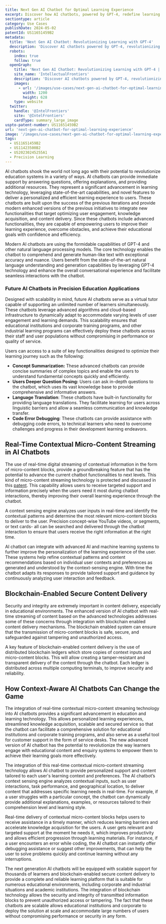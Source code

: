 ```yaml
---
title: Next Gen AI Chatbot for Optimal Learning Experience
excerpt: Discover how AI chatbots, powered by GPT-4, redefine learning by providing personalized support, code debugging, language translation, and real-time micro-content streaming. Scalable and secure, chatbots empower users to achieve educational goals efficiently.
sectiontype: article
category: Use Cases
publishDate: 2024-05-02
patentId: US11651459B2
metadata:
  title: 'Next Gen AI Chatbot: Revolutionizing Learning with GPT-4'
  description: 'Discover AI chatbots powered by GPT-4, revolutionizing learning with personalized support & real-time micro-content streaming.'
  robots:
    index: true
    follow: true
  openGraph:
    title: 'Next Gen AI Chatbot: Revolutionizing Learning with GPT-4 | IntellectualFrontiers'
    site_name: 'IntellectualFrontiers'
    description: 'Discover AI chatbots powered by GPT-4, revolutionizing learning with personalized support & real-time micro-content streaming.'
    images:
      - url: '/images/use-cases/next-gen-ai-chatbot-for-optimal-learning-experience.webp'
        width: 1200
        height: 628
    type: website
  twitter:
    handle: '@IntelFrontiers'
    site: '@IntelFrontiers'
    cardType: summary_large_image
uspto-patent-number: US11651459B2
url: 'next-gen-ai-chatbot-for-optimal-learning-experience'
image: '/images/use-cases/next-gen-ai-chatbot-for-optimal-learning-experience.webp'
tags:
  - US11651459B2
  - US11423500B2
  - US20230245255A1
  - Precision Learning
---
```


AI chatbots shook the world not long ago with their potential to revolutionize education systems in a variety of ways. AI chatbots can provide immediate support by answering questions, offering explanations, and providing additional resources. They represent a significant advancement in learning technology, leveraging state-of-the-art capabilities, and novel features to deliver a personalized and efficient learning experience to users. These chatbots are built upon the success of the previous iterations and provide modern enhanced versions of the previous initiatives to integrate new functionalities that target optimizing user engagement, knowledge acquisition, and content delivery. Since these chatbots include advanced functionalities, they are capable of empowering users to improve their learning experience, overcome obstacles, and achieve their educational goals with confidence and efficiency.

Modern AI chatbots are using the formidable capabilities of GPT-4 and other natural language processing models. The core technology enables the chatbot to comprehend and generate human-like text with exceptional accuracy and nuance. Users benefit from the state-of-the-art natural language understanding and generation capabilities by leveraging GPT-4 technology and enhance the overall conversational experience and facilitate seamless interactions with the chatbot.

### Future AI Chatbots in Precision Education Applications

Designed with scalability in mind, future AI chatbots serve as a virtual tutor capable of supporting an unlimited number of learners simultaneously. These chatbots leverage advanced algorithms and cloud-based infrastructure to dynamically adapt to accommodate varying levels of user engagement and learning demands. This scalability ensures that educational institutions and corporate training programs, and other industrial learning programs can effectively deploy these chatbots across their staff and user populations without compromising in performance or quality of service.

Users can access to a suite of key functionalities designed to optimize their learning journey such as the following:

- **Concept Summarization:** These advanced chatbots can provide concise summaries of complex topics and enable the users to understand fundamental concepts quickly and efficiently.
- **Users Deeper Question Posing:** Users can ask in-depth questions to the chatbot, which uses its vast knowledge base to provide comprehensive and informative answers.
- **Language Translation**: These chatbots have built-in functionality for providing language translations. They facilitate learning for users across linguistic barriers and allow a seamless communication and knowledge transfer.
- **Code Error Debugging**: These chatbots can provide assistance with debugging code errors, to technical learners who need to overcome challenges and progress in their development learning endeavors.

## Real-Time Contextual Micro-Content Streaming in AI Chatbots

The use of real-time digital streaming of contextual information in the form of micro-content blocks, provide a groundbreaking feature that has the potential to advance the current chatbot functionalities to next levels. This kind of micro-content streaming technology is protected and discussed in this [patent](https://www.intellectualfrontiers.com/patents/computer-controlled-precision-education-and-training-us11651459b2). This capability allows users to receive targeted support and information precisely when the users need it most during chatbot interactions, thereby improving their overall learning experience through the chatbot.

A context sensing engine analyzes user inputs in real-time and identify the contextual patterns and determine the most relevant micro-content blocks to deliver to the user. Precision concept-wise YouTube videos, or segments, or text cards- all can be searched and delivered through the chatbot interaction to ensure that users receive the right information at the right time.

AI chatbot can integrate with advanced AI and machine learning systems to further improve the personalization of the learning experience of the user. These systems help refine contextual patterns and content recommendations based on individual user contexts and preferences as generated and understood by the context-sensing engine. With time the chatbot adapts its responses to provide tailored support and guidance by continuously analyzing user interaction and feedback.

## Blockchain-Enabled Secure Content Delivery

Security and integrity are extremely important in content delivery, especially in educational environments. The enhanced version of AI chatbot with real-time streaming of content based on the advanced technologies addresses some of these concerns through integration with blockchain enabled content delivery mechanisms. The blockchain enabled system can ensure that the transmission of micro-content blocks is safe, secure, and safeguarded against tampering and unauthorized access.

A key feature of blockchain-enabled content delivery is the use of distributed blockchain ledgers which store copies of context inputs and micro-content blocks. This will allow creating a tamper-resistant and transparent delivery of the content through the chatbot. Each ledger is distributed across multiple computing terminals, to improve security and reliability.

## How Context-Aware AI Chatbots Can Change the Game

The integration of real-time contextual micro-content streaming technology into AI chatbots provides a significant advancement in education and learning technology. This allows personalized learning experiences, streamlined knowledge acquisition, scalable and secured service so that the chatbot can facilitate a comprehensive solution for educational institutions and corporate training programs, and also serve as a useful tool for customer support in the form of service desks. The new advanced version of AI chatbot has the potential to revolutionize the way learners engage with educational content and enquiry systems to empower them to achieve their learning goals more effectively.

The integration of this real-time contextual micro-content streaming technology allows AI chatbot to provide personalized support and content tailored to each user's learning context and preferences. The AI chatbot’s context sensing engine analyzes contextual inputs, such as user interactions, task performance, and geographical location, to deliver content that addresses specific learning needs in real-time. For example, if a user struggles with a particular concept, the chatbot can dynamically provide additional explanations, examples, or resources tailored to their comprehension level and learning style.

Real-time delivery of contextual micro-content blocks helps users to receive assistance in a timely manner, which reduces learning barriers and accelerate knowledge acquisition for the users. A user gets relevant and targeted support at the moment he needs it, which improves productivity and allows efficient progression through learning materials. For instance, if a user encounters an error while coding, the AI chatbot can instantly offer debugging assistance or suggest other improvements, that can help the user to solve problems quickly and continue learning without any interruptions.

The next generation AI chatbots will be equipped with scalable support for thousands of learners and blockchain-enabled secure content delivery to provide a complete and reliable learning platform that is suitable for numerous educational environments, including corporate and industrial situations and academic institutions. The integration of blockchain technology allows the security and integrity of transmitted information blocks to prevent unauthorized access or tampering. The fact that these chatbots are scalable allows educational institutions and corporate to deploy the solution at scale and accommodate large numbers of users without compromising performance or security in any form.
